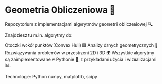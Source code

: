 # Geometria Obliczeniowa 🧮

Repozytorium z implementacjami algorytmów geometrii obliczeniowej 🔍. 

Znajdziesz tu m.in. algorytmy do:

Otoczki wokół punktów (Convex Hull) 🟩
Analizy danych geometrycznych 📐
Rozwiązywania problemów w przestrzeni 2D i 3D 🌍
Wszystkie algorytmy są zaimplementowane w Pythonie 🐍, z przykładami użycia i wizualizacjami 📊.

Technologie:
Python
numpy, matplotlib, scipy
